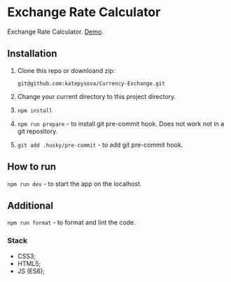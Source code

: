 # Exchange Rate Calculator

Exchange Rate Calculator. [Demo](https://katepysova.github.io/Currency-Exchange/).

## Installation

1. Clone this repo or downloand zip:

   `git@github.com:katepysova/Currency-Exchange.git`

2. Change your current directory to this project directory.

3. `npm install`

4. `npm run prepare` - to install git pre-commit hook. Does not work not in a git repository.

5. `git add .husky/pre-commit` - to add git pre-commit hook.

## How to run

`npm run dev` - to start the app on the localhost.

## Additional

`npm run format` - to format and lint the code.

### Stack

- CSS3;
- HTML5;
- JS (ES6);

